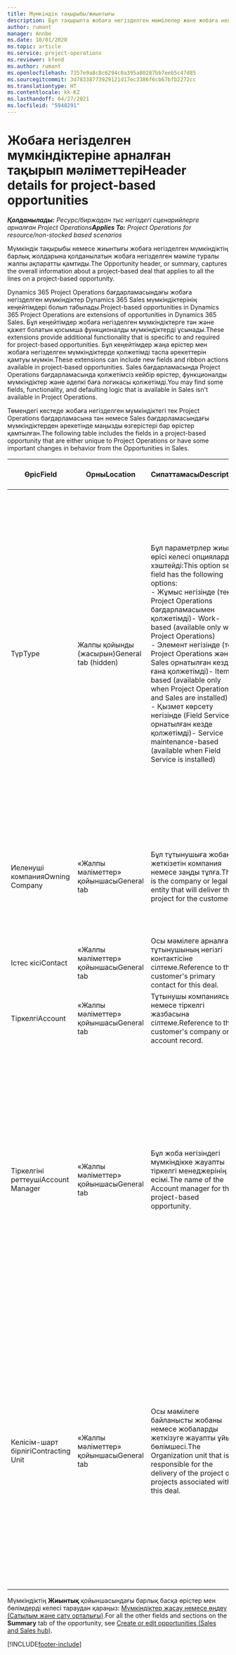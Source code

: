 ```yaml
---
title: Мүмкіндік тақырыбы/жиынтығы
description: Бұл тақырыпта жобаға негізделген мәмілелер және жобаға негізделген мүмкіндік жолдары туралы ақпарат берілген.
author: rumant
manager: Annbe
ms.date: 10/01/2020
ms.topic: article
ms.service: project-operations
ms.reviewer: kfend
ms.author: rumant
ms.openlocfilehash: 7357e9a8c8c6294c0a395a80287bb7eeb5c47d85
ms.sourcegitcommit: 3d78338773929121d17ec3386f6cb67bfb2272cc
ms.translationtype: HT
ms.contentlocale: kk-KZ
ms.lasthandoff: 04/27/2021
ms.locfileid: "5948291"
---
```

# <a name="header-details-for-project-based-opportunities"></a><span data-ttu-id="7f184-103">Жобаға негізделген мүмкіндіктеріне арналған тақырып мәліметтері</span><span class="sxs-lookup"><span data-stu-id="7f184-103">Header details for project-based opportunities</span></span>

<span data-ttu-id="7f184-104">_**Қолданылады:** Ресурс/биржадан тыс негіздегі сценарийлерге арналған Project Operations_</span><span class="sxs-lookup"><span data-stu-id="7f184-104">_**Applies To:** Project Operations for resource/non-stocked based scenarios_</span></span>


<span data-ttu-id="7f184-105">Мүмкіндік тақырыбы немесе жиынтығы жобаға негізделген мүмкіндіктің барлық жолдарына қолданылатын жобаға негізделген мәміле туралы жалпы ақпаратты қамтиды.</span><span class="sxs-lookup"><span data-stu-id="7f184-105">The Opportunity header, or summary, captures the overall information about a project-based deal that applies to all the lines on a project-based opportunity.</span></span>

<span data-ttu-id="7f184-106">Dynamics 365 Project Operations бағдарламасындағы жобаға негізделген мүмкіндіктер Dynamics 365 Sales мүмкіндіктерінің кеңейтімдері болып табылады.</span><span class="sxs-lookup"><span data-stu-id="7f184-106">Project-based opportunities in Dynamics 365 Project Operations are extensions of opportunities in Dynamics 365 Sales.</span></span> <span data-ttu-id="7f184-107">Бұл кеңейтімдер жобаға негізделген мүмкіндіктерге тән және қажет болатын қосымша функционалды мүмкіндіктерді ұсынады.</span><span class="sxs-lookup"><span data-stu-id="7f184-107">These extensions provide additional functionality that is specific to and required for project-based opportunities.</span></span> <span data-ttu-id="7f184-108">Бұл кеңейтімдер жаңа өрістер мен жобаға негізделген мүмкіндіктерде қолжетімді таспа әрекеттерін қамтуы мүмкін.</span><span class="sxs-lookup"><span data-stu-id="7f184-108">These extensions can include new fields and ribbon actions available in project-based opportunities.</span></span> <span data-ttu-id="7f184-109">Sales бағдарламасында Project Operations бағдарламасында қолжетімсіз кейбір өрістер, функционалды мүмкіндіктер және әдепкі баға логикасы қолжетімді.</span><span class="sxs-lookup"><span data-stu-id="7f184-109">You may find some fields, functionality, and defaulting logic that is available in Sales isn't available in Project Operations.</span></span>

<span data-ttu-id="7f184-110">Төмендегі кестеде жобаға негізделген мүмкіндіктегі тек Project Operations бағдарламасына тән немесе Sales бағдарламасындағы мүмкіндіктерден әрекетінде маңызды өзгерістері бар өрістер қамтылған.</span><span class="sxs-lookup"><span data-stu-id="7f184-110">The following table includes the fields in a project-based opportunity that are either unique to Project Operations or have some important changes in behavior from the Opportunities in Sales.</span></span>

| <span data-ttu-id="7f184-111">**Өріс**</span><span class="sxs-lookup"><span data-stu-id="7f184-111">**Field**</span></span> | <span data-ttu-id="7f184-112">**Орны**</span><span class="sxs-lookup"><span data-stu-id="7f184-112">**Location**</span></span> | <span data-ttu-id="7f184-113">**Сипаттамасы**</span><span class="sxs-lookup"><span data-stu-id="7f184-113">**Description**</span></span> | <span data-ttu-id="7f184-114">**Төменгі әсер**</span><span class="sxs-lookup"><span data-stu-id="7f184-114">**Downstream impact**</span></span> |
| --- | --- | --- | --- |
| <span data-ttu-id="7f184-115">Түр</span><span class="sxs-lookup"><span data-stu-id="7f184-115">Type</span></span> | <span data-ttu-id="7f184-116">Жалпы қойынды (жасырын)</span><span class="sxs-lookup"><span data-stu-id="7f184-116">General tab (hidden)</span></span> | <span data-ttu-id="7f184-117">Бұл параметрлер жиыны өрісі келесі опцияларды хэштейді:</span><span class="sxs-lookup"><span data-stu-id="7f184-117">This option set field has the following options:</span></span></br><span data-ttu-id="7f184-118">- Жұмыс негізінде (тек Project Operations бағдарламасымен қолжетімді)</span><span class="sxs-lookup"><span data-stu-id="7f184-118">- Work-based (available only with Project Operations)</span></span></br><span data-ttu-id="7f184-119">- Элемент негізінде (тек Project Operations және Sales орнатылған кезде ғана қолжетімді)</span><span class="sxs-lookup"><span data-stu-id="7f184-119">- Item-based (available only when Project Operations and Sales are installed)</span></span></br><span data-ttu-id="7f184-120">- Қызмет көрсету негізінде (Field Service орнатылған кезде қолжетімді)</span><span class="sxs-lookup"><span data-stu-id="7f184-120">- Service maintenance-based (available when Field Service is installed)</span></span> | <span data-ttu-id="7f184-121">Project Operations бағдарламасын пайдаланған кезде, бұл өрістің мәні автоматты түрде мүмкіндікті жоба негізінде жіктейтін **Жұмыс негізінде** мәніне орнатылады.</span><span class="sxs-lookup"><span data-stu-id="7f184-121">When you use Project Operations, this field value is automatically set to **Work-based** which classifies the Opportunity as project-based.</span></span> <span data-ttu-id="7f184-122">Осы мәміле үшін алдағы сатылым процестеріндегі барлық жобаға тән кеңейтімдер мен функционалды мүмкіндікті іске қосу үшін мүмкіндік жобаға негізделген болуы қажет.</span><span class="sxs-lookup"><span data-stu-id="7f184-122">An Opportunity should be project-based to enable all project-specific extensions and functionality in the downstream sales process for this deal.</span></span> |
| <span data-ttu-id="7f184-123">Иеленуші компания</span><span class="sxs-lookup"><span data-stu-id="7f184-123">Owning Company</span></span> | <span data-ttu-id="7f184-124">«Жалпы мәліметтер» қойыншасы</span><span class="sxs-lookup"><span data-stu-id="7f184-124">General tab</span></span> | <span data-ttu-id="7f184-125">Бұл тұтынушыға жобаны жеткізетін компания немесе заңды тұлға.</span><span class="sxs-lookup"><span data-stu-id="7f184-125">This is the company or legal entity that will deliver the project for the customer.</span></span> | <span data-ttu-id="7f184-126">Бұл өріс туралы ақпарат осы Мүмкіндіктен жасалған Жобаның баға ұсынысының сәйкес өрісіне көшіріледі.</span><span class="sxs-lookup"><span data-stu-id="7f184-126">This field information will be copied to the corresponding field on the Project quote that is created from this Opportunity.</span></span> |
| <span data-ttu-id="7f184-127">Істес кісі</span><span class="sxs-lookup"><span data-stu-id="7f184-127">Contact</span></span> | <span data-ttu-id="7f184-128">«Жалпы мәліметтер» қойыншасы</span><span class="sxs-lookup"><span data-stu-id="7f184-128">General tab</span></span> | <span data-ttu-id="7f184-129">Осы мәмілеге арналған тұтынушының негізгі контактісіне сілтеме.</span><span class="sxs-lookup"><span data-stu-id="7f184-129">Reference to the customer's primary contact for this deal.</span></span> | |
| <span data-ttu-id="7f184-130">Тіркелгі</span><span class="sxs-lookup"><span data-stu-id="7f184-130">Account</span></span> | <span data-ttu-id="7f184-131">«Жалпы мәліметтер» қойыншасы</span><span class="sxs-lookup"><span data-stu-id="7f184-131">General tab</span></span> | <span data-ttu-id="7f184-132">Тұтынушы компаниясына немесе тіркелгі жазбасына сілтеме.</span><span class="sxs-lookup"><span data-stu-id="7f184-132">Reference to the customer's company or account record.</span></span> | |
| <span data-ttu-id="7f184-133">Тіркелгіні реттеуші</span><span class="sxs-lookup"><span data-stu-id="7f184-133">Account Manager</span></span> | <span data-ttu-id="7f184-134">«Жалпы мәліметтер» қойыншасы</span><span class="sxs-lookup"><span data-stu-id="7f184-134">General tab</span></span> | <span data-ttu-id="7f184-135">Бұл жоба негізіндегі мүмкіндікке жауапты тіркелгі менеджерінің есімі.</span><span class="sxs-lookup"><span data-stu-id="7f184-135">The name of the Account manager for this project-based opportunity.</span></span> | <span data-ttu-id="7f184-136">Тіркелгі менеджері осы жобаны аяқтау арқылы тұтынушымен қарым-қатынасты басқаруға жауапты.</span><span class="sxs-lookup"><span data-stu-id="7f184-136">The Account manager is responsible for managing the relationship with the customer through the completion of this project.</span></span> <span data-ttu-id="7f184-137">Тіркелгі менеджерімен байланыстырылған тіркелетін ресурстардың жазбасына сүйене отырып, келісім-шарт бірлігі әдепкі мәнді қабылдайды.</span><span class="sxs-lookup"><span data-stu-id="7f184-137">Based on the bookable resource record tied to the Account manager, the contracting unit is defaulted.</span></span> |
| <span data-ttu-id="7f184-138">Келісім-шарт бірлігі</span><span class="sxs-lookup"><span data-stu-id="7f184-138">Contracting Unit</span></span> | <span data-ttu-id="7f184-139">«Жалпы мәліметтер» қойыншасы</span><span class="sxs-lookup"><span data-stu-id="7f184-139">General tab</span></span> | <span data-ttu-id="7f184-140">Осы мәмілеге байланысты жобаны немесе жобаларды жеткізуге жауапты ұйым бөлімшесі.</span><span class="sxs-lookup"><span data-stu-id="7f184-140">The Organization unit that is responsible for the delivery of the project or projects associated with this deal.</span></span> | <span data-ttu-id="7f184-141">Келісім-шарт бөлімшесі - бұл мәміле жабылғаннан кейін жоба(лар)ды аяқтайтын компанияның бөлімі.</span><span class="sxs-lookup"><span data-stu-id="7f184-141">The contracting unit is the division of the company that will complete the project(s) after the deal is closed.</span></span> <span data-ttu-id="7f184-142">Әрбір келісім-шартқа отыратын бөлімшенің валютасы бар және ол валюта жоба барысында болжалды және нақты құн туралы есеп беру үшін қолданылады.</span><span class="sxs-lookup"><span data-stu-id="7f184-142">Every contracting unit has a currency, and this currency is used to report estimated and actual costs incurred during the project.</span></span> |

<span data-ttu-id="7f184-143">Мүмкіндіктің **Жиынтық** қойыншасындағы барлық басқа өрістер мен бөлімдерді келесі тараудан қараңыз: [Мүмкіндіктер жасау немесе өңдеу (Сатылым және сату орталығы)](/dynamics365/sales-enterprise/create-edit-opportunity-sales).</span><span class="sxs-lookup"><span data-stu-id="7f184-143">For all the other fields and sections on the **Summary** tab of the opportunity, see [Create or edit opportunities (Sales and Sales hub)](/dynamics365/sales-enterprise/create-edit-opportunity-sales).</span></span>


[!INCLUDE[footer-include](../includes/footer-banner.md)]
